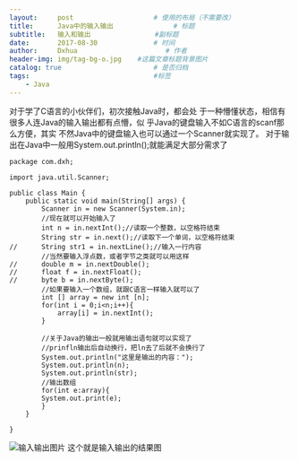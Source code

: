 ```yaml
---
layout:     post                    # 使用的布局（不需要改）
title:      Java中的输入输出               # 标题 
subtitle:   输入和输出                #副标题
date:       2017-08-30              # 时间
author:     Dxhua                      # 作者
header-img: img/tag-bg-o.jpg    #这篇文章标题背景图片
catalog: true                       # 是否归档
tags:                               #标签
    - Java
---
```

对于学了C语言的小伙伴们，初次接触Java时，都会处
于一种懵懂状态，相信有很多人连Java的输入输出都有点懵，似
乎Java的键盘输入不如C语言的scanf那么方便，其实
不然Java中的键盘输入也可以通过一个Scanner就实现了。
对于输出在Java中一般用System.out.println();就能满足大部分需求了

```
package com.dxh;

import java.util.Scanner;

public class Main {
	public static void main(String[] args) {
		Scanner in = new Scanner(System.in);
		//现在就可以开始输入了
		int n = in.nextInt();//读取一个整数，以空格符结束
		String str = in.next();//读取下一个单词，以空格符结束
//		String str1 = in.nextLine();//输入一行内容
		//当然要输入浮点数，或者字节之类就可以用这样
//		double m = in.nextDouble();
//		float f = in.nextFloat();
//		byte b = in.nextByte();
		//如果要输入一个数组，就跟C语言一样输入就可以了
		int [] array = new int [n];
		for(int i = 0;i<n;i++){
			array[i] = in.nextInt();
		}
		
		//关于Java的输出一般就用输出语句就可以实现了
		//prinfln输出后自动换行，把ln去了后就不会换行了
		System.out.println("这里是输出的内容：");
		System.out.println(n);
		System.out.println(str);
		//输出数组
		for(int e:array){
		System.out.print(e);
		}
	}

}
```
![输入输出图片](http://img.blog.csdn.net/20170902105218810?watermark/2/text/aHR0cDovL2Jsb2cuY3Nkbi5uZXQvZHhodWExOTk2/font/5a6L5L2T/fontsize/400/fill/I0JBQkFCMA==/dissolve/70/gravity/SouthEast)
这个就是输入输出的结果图
